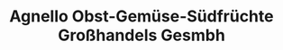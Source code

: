 ---
title: "Agnello Obst-Gemüse-Südfrüchte Großhandels Gesmbh"
url: /graz/agnello-obst-gemuese-suedfruechte-grosshandels-gesmbh/
shop: Großhandel
---